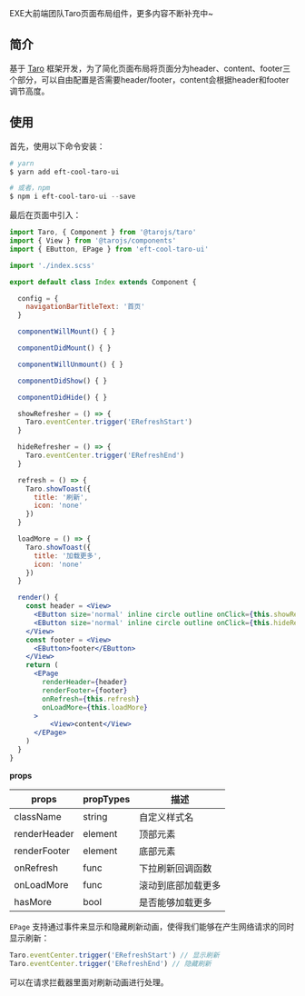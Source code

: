 EXE大前端团队Taro页面布局组件，更多内容不断补充中~

## 简介

基于 [Taro](https://taro.aotu.io/) 框架开发，为了简化页面布局将页面分为header、content、footer三个部分，可以自由配置是否需要header/footer，content会根据header和footer调节高度。

## 使用

首先，使用以下命令安装：

```powershell
# yarn
$ yarn add eft-cool-taro-ui

# 或者，npm
$ npm i eft-cool-taro-ui --save
```

最后在页面中引入：

```jsx
import Taro, { Component } from '@tarojs/taro'
import { View } from '@tarojs/components'
import { EButton, EPage } from 'eft-cool-taro-ui'

import './index.scss'

export default class Index extends Component {

  config = {
    navigationBarTitleText: '首页'
  }

  componentWillMount() { }

  componentDidMount() { }

  componentWillUnmount() { }

  componentDidShow() { }

  componentDidHide() { }

  showRefresher = () => {
    Taro.eventCenter.trigger('ERefreshStart')
  }

  hideRefresher = () => {
    Taro.eventCenter.trigger('ERefreshEnd')
  }

  refresh = () => {
    Taro.showToast({
      title: '刷新',
      icon: 'none'
    })
  }

  loadMore = () => {
    Taro.showToast({
      title: '加载更多',
      icon: 'none'
    })
  }

  render() {
    const header = <View>
      <EButton size='normal' inline circle outline onClick={this.showRefresher} size='small'>显示刷新</EButton>
      <EButton size='normal' inline circle outline onClick={this.hideRefresher} size='small'>隐藏刷新</EButton>
    </View>
    const footer = <View>
      <EButton>footer</EButton>
    </View>
    return (
      <EPage
        renderHeader={header}
        renderFooter={footer}
        onRefresh={this.refresh}
        onLoadMore={this.loadMore}
      >
          <View>content</View>
      </EPage>
    )
  }
}
```

**props**

| props        | propTypes | 描述               |
| ------------ | --------- | ------------------ |
| className    | string    | 自定义样式名       |
| renderHeader | element   | 顶部元素           |
| renderFooter | element   | 底部元素           |
| onRefresh    | func      | 下拉刷新回调函数   |
| onLoadMore   | func      | 滚动到底部加载更多 |
| hasMore      | bool      | 是否能够加载更多   |

`EPage` 支持通过事件来显示和隐藏刷新动画，使得我们能够在产生网络请求的同时显示刷新：

```jsx
Taro.eventCenter.trigger('ERefreshStart') // 显示刷新
Taro.eventCenter.trigger('ERefreshEnd') // 隐藏刷新
```

可以在请求拦截器里面对刷新动画进行处理。